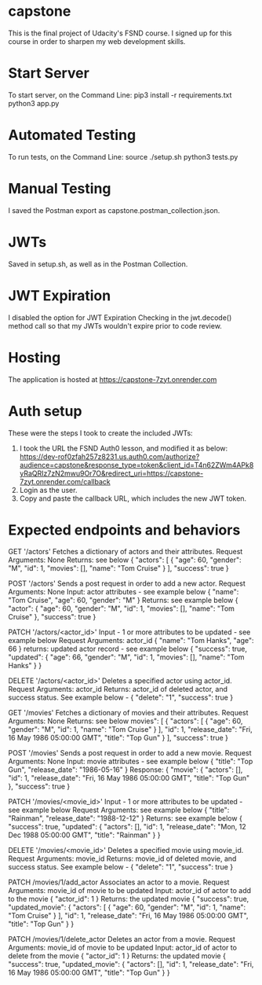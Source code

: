 # capstone
This is the final project of Udacity's FSND course.
I signed up for this course in order to sharpen my web development skills.

# Start Server 
To start server, on the Command Line:
pip3 install -r requirements.txt
python3 app.py

# Automated Testing
To run tests, on the Command Line:
source ./setup.sh
python3 tests.py

# Manual Testing
I saved the Postman export as capstone.postman_collection.json.

# JWTs
Saved in setup.sh, as well as in the Postman Collection.

# JWT Expiration
I disabled the option for JWT Expiration Checking in the jwt.decode() method call so that my JWTs wouldn't expire prior to code review.

# Hosting
The application is hosted at https://capstone-7zyt.onrender.com

# Auth setup 
These were the steps I took to create the included JWTs: 
1) I took the URL the FSND Auth0 lesson, and modified it as below:
https://dev-rof0zfah257z8231.us.auth0.com/authorize?audience=capstone&response_type=token&client_id=T4n62ZWm4APk8yRaQRIz7zN2mwu9Or7O&redirect_uri=https://capstone-7zyt.onrender.com/callback
2) Login as the user.  
3) Copy and paste the callback URL, which includes the new JWT token.  


# Expected endpoints and behaviors

GET '/actors'
Fetches a dictionary of actors and their attributes.
Request Arguments: None
Returns: see below
{
    "actors": [
        {
            "age": 60,
            "gender": "M",
            "id": 1,
            "movies": [],
            "name": "Tom Cruise"
        }
    ],
    "success": true
}


POST '/actors'
Sends a post request in order to add a new actor.
Request Arguments: None
Input: actor attributes - see example below
{
    "name": "Tom Cruise",
    "age": 60,
    "gender": "M"
}
Returns: see example below
{
    "actor": {
        "age": 60,
        "gender": "M",
        "id": 1,
        "movies": [],
        "name": "Tom Cruise"
    },
    "success": true
}



PATCH '/actors/<actor_id>'
Input - 1 or more attributes to be updated - see example below
Request Arguments: actor_id
{
    "name": "Tom Hanks",
    "age": 66
}
returns: updated actor record - see example below
{
    "success": true,
    "updated": {
        "age": 66,
        "gender": "M",
        "id": 1,
        "movies": [],
        "name": "Tom Hanks"
    }
}


DELETE '/actors/<actor_id>'
Deletes a specified actor using actor_id.
Request Arguments: actor_id 
Returns: actor_id of deleted actor, and success status.  See example below -
{
    "delete": "1",
    "success": true
}


GET '/movies'
Fetches a dictionary of movies and their attributes.
Request Arguments: None
Returns: see below
movies": [
        {
            "actors": [
                {
                    "age": 60,
                    "gender": "M",
                    "id": 1,
                    "name": "Tom Cruise"
                }
            ],
            "id": 1,
            "release_date": "Fri, 16 May 1986 05:00:00 GMT",
            "title": "Top Gun"
        }
    ],
    "success": true
}


POST '/movies'
Sends a post request in order to add a new movie.
Request Arguments: None
Input: movie attributes - see example below
{
    "title": "Top Gun",
    "release_date": "1986-05-16"
}
Response:
{
    "movie": {
        "actors": [],
        "id": 1,
        "release_date": "Fri, 16 May 1986 05:00:00 GMT",
        "title": "Top Gun"
    },
    "success": true
}


PATCH '/movies/<movie_id>'
Input - 1 or more attributes to be updated - see example below
Request Arguments: see example below
{
    "title": "Rainman",
    "release_date": "1988-12-12"
}
Returns: see example below
{
    "success": true,
    "updated": {
        "actors": [],
        "id": 1,
        "release_date": "Mon, 12 Dec 1988 05:00:00 GMT",
        "title": "Rainman"
    }
}


DELETE '/movies/<movie_id>'
Deletes a specified movie using movie_id.
Request Arguments: movie_id 
Returns: movie_id of deleted movie, and success status.  See example below -
{
    "delete": "1",
    "success": true
}


PATCH /movies/1/add_actor
Associates an actor to a movie.
Request Arguments: movie_id of movie to be updated
Input: actor_id of actor to add to the movie
{
    "actor_id": 1
}
Returns: the updated movie
{
    "success": true,
    "updated_movie": {
        "actors": [
            {
                "age": 60,
                "gender": "M",
                "id": 1,
                "name": "Tom Cruise"
            }
        ],
        "id": 1,
        "release_date": "Fri, 16 May 1986 05:00:00 GMT",
        "title": "Top Gun"
    }
}


PATCH /movies/1/delete_actor
Deletes an actor from a movie.
Request Arguments: movie_id of movie to be updated
Input: actor_id of actor to delete from the movie
{
    "actor_id": 1
}
Returns: the updated movie
{
    "success": true,
    "updated_movie": {
        "actors": [],
        "id": 1,
        "release_date": "Fri, 16 May 1986 05:00:00 GMT",
        "title": "Top Gun"
    }
}
